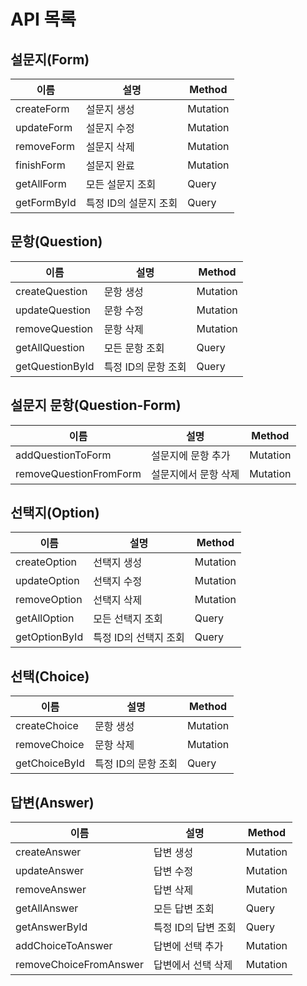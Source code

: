# API 목록

## 설문지(Form)

| 이름        | 설명                  | Method   |
| ----------- | --------------------- | -------- |
| createForm  | 설문지 생성           | Mutation |
| updateForm  | 설문지 수정           | Mutation |
| removeForm  | 설문지 삭제           | Mutation |
| finishForm  | 설문지 완료           | Mutation |
| getAllForm  | 모든 설문지 조회      | Query    |
| getFormById | 특정 ID의 설문지 조회 | Query    |

## 문항(Question)

| 이름            | 설명                | Method   |
| --------------- | ------------------- | -------- |
| createQuestion  | 문항 생성           | Mutation |
| updateQuestion  | 문항 수정           | Mutation |
| removeQuestion  | 문항 삭제           | Mutation |
| getAllQuestion  | 모든 문항 조회      | Query    |
| getQuestionById | 특정 ID의 문항 조회 | Query    |

## 설문지 문항(Question-Form)

| 이름                   | 설명                 | Method   |
| ---------------------- | -------------------- | -------- |
| addQuestionToForm      | 설문지에 문항 추가   | Mutation |
| removeQuestionFromForm | 설문지에서 문항 삭제 | Mutation |

## 선택지(Option)

| 이름          | 설명                  | Method   |
| ------------- | --------------------- | -------- |
| createOption  | 선택지 생성           | Mutation |
| updateOption  | 선택지 수정           | Mutation |
| removeOption  | 선택지 삭제           | Mutation |
| getAllOption  | 모든 선택지 조회      | Query    |
| getOptionById | 특정 ID의 선택지 조회 | Query    |

## 선택(Choice)

| 이름          | 설명                | Method   |
| ------------- | ------------------- | -------- |
| createChoice  | 문항 생성           | Mutation |
| removeChoice  | 문항 삭제           | Mutation |
| getChoiceById | 특정 ID의 문항 조회 | Query    |

## 답변(Answer)

| 이름                   | 설명                | Method   |
| ---------------------- | ------------------- | -------- |
| createAnswer           | 답변 생성           | Mutation |
| updateAnswer           | 답변 수정           | Mutation |
| removeAnswer           | 답변 삭제           | Mutation |
| getAllAnswer           | 모든 답변 조회      | Query    |
| getAnswerById          | 특정 ID의 답변 조회 | Query    |
| addChoiceToAnswer      | 답변에 선택 추가    | Mutation |
| removeChoiceFromAnswer | 답변에서 선택 삭제  | Mutation |
